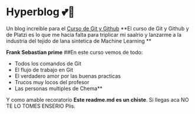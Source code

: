 # Hyperblog 💕💖
Un blog increible para el [Curso de Git y Github](https://github.com/FrankSebastian69/hyperblog.git)
**El curso de Git y Github y de Platzi es lo que me hacia falta para triplicar mi saalrio y lanzarme a la industria del tejido de lana sintetica de Machine Learning **

**Frank Sebastian prime**
##En este curso vemos de todo:
* Todos los comandos de Git
* El flujo de trabajo en Git 
* El verdadero amor por las buenas practicas 
* Trucos muy locos del profesor 
* Las personas multiples de Chema** 

Y como amable recoratorio **Este readme.md es un chiste**. Si llegas aca NO TE LO TOMES ENSERIO Plis.